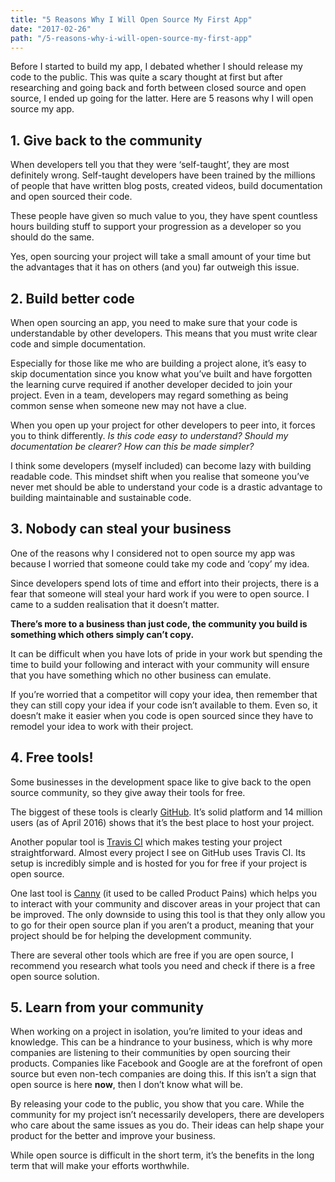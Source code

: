 ```yaml
---
title: "5 Reasons Why I Will Open Source My First App"
date: "2017-02-26"
path: "/5-reasons-why-i-will-open-source-my-first-app"
---
```


Before I started to build my app, I debated whether I should release my code to the public. This was quite a scary thought at first but after researching and going back and forth between closed source and open source, I ended up going for the latter. Here are 5 reasons why I will open source my app.

## 1. Give back to the community

When developers tell you that they were ‘self-taught’, they are most definitely wrong. Self-taught developers have been trained by the millions of people that have written blog posts, created videos, build documentation and open sourced their code.

These people have given so much value to you, they have spent countless hours building stuff to support your progression as a developer so you should do the same.

Yes, open sourcing your project will take a small amount of your time but the advantages that it has on others (and you) far outweigh this issue.

## 2. Build better code

When open sourcing an app, you need to make sure that your code is understandable by other developers. This means that you must write clear code and simple documentation.

Especially for those like me who are building a project alone, it’s easy to skip documentation since you know what you’ve built and have forgotten the learning curve required if another developer decided to join your project. Even in a team, developers may regard something as being common sense when someone new may not have a clue.

When you open up your project for other developers to peer into, it forces you to think differently. _Is this code easy to understand? Should my documentation be clearer? How can this be made simpler?_

I think some developers (myself included) can become lazy with building readable code. This mindset shift when you realise that someone you’ve never met should be able to understand your code is a drastic advantage to building maintainable and sustainable code.

## 3. Nobody can steal your business

One of the reasons why I considered not to open source my app was because I worried that someone could take my code and ‘copy’ my idea.

Since developers spend lots of time and effort into their projects, there is a fear that someone will steal your hard work if you were to open source. I came to a sudden realisation that it doesn’t matter.

**There’s more to a business than just code, the community you build is something which others simply can’t copy.**

It can be difficult when you have lots of pride in your work but spending the time to build your following and interact with your community will ensure that you have something which no other business can emulate.

If you’re worried that a competitor will copy your idea, then remember that they can still copy your idea if your code isn’t available to them. Even so, it doesn’t make it easier when you code is open sourced since they have to remodel your idea to work with their project.

## 4. Free tools!

Some businesses in the development space like to give back to the open source community, so they give away their tools for free.

The biggest of these tools is clearly [GitHub](https://github.com/). It’s solid platform and 14 million users (as of April 2016) shows that it’s the best place to host your project.

Another popular tool is [Travis CI](https://travis-ci.org/) which makes testing your project straightforward. Almost every project I see on GitHub uses Travis CI. Its setup is incredibly simple and is hosted for you for free if your project is open source.

One last tool is [Canny](https://canny.io/) (it used to be called Product Pains) which helps you to interact with your community and discover areas in your project that can be improved. The only downside to using this tool is that they only allow you to go for their open source plan if you aren’t a product, meaning that your project should be for helping the development community.

There are several other tools which are free if you are open source, I recommend you research what tools you need and check if there is a free open source solution.

## 5. Learn from your community

When working on a project in isolation, you’re limited to your ideas and knowledge. This can be a hindrance to your business, which is why more companies are listening to their communities by open sourcing their products. Companies like Facebook and Google are at the forefront of open source but even non-tech companies are doing this. If this isn’t a sign that open source is here **now**, then I don’t know what will be.

By releasing your code to the public, you show that you care. While the community for my project isn’t necessarily developers, there are developers who care about the same issues as you do. Their ideas can help shape your product for the better and improve your business.

While open source is difficult in the short term, it’s the benefits in the long term that will make your efforts worthwhile.
